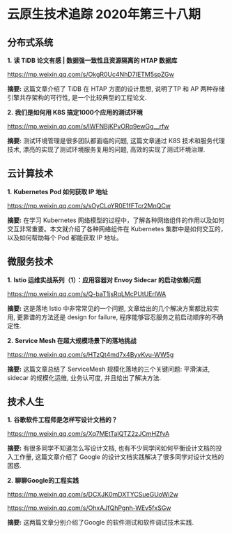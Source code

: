 # 云原生技术追踪 2020年第三十八期

## 分布式系统

**1.** **读 TiDB 论文有感 | 数据强一致性且资源隔离的 HTAP 数据库**

https://mp.weixin.qq.com/s/OkgR0Uc4NhD7IETM5spZGw

**摘要:** 这篇文章介绍了 TiDB 在 HTAP 方面的设计思想, 说明了TP 和 AP 两种存储引擎共存架构的可行性, 是一个比较典型的工程论文.

**2.** **我们是如何用 K8S 搞定1000个应用的测试环境**

https://mp.weixin.qq.com/s/lWFNBjKPvORq9ewGg__rfw

**摘要:** 测试环境管理是很多团队都面临的问题, 这篇文章通过 K8S 技术和服务代理技术, 漂亮的实现了测试环境服务复用的问题, 高效的实现了测试环境治理.

## 云计算技术

**1.** **Kubernetes Pod 如何获取 IP 地址**

https://mp.weixin.qq.com/s/sOyCLoYR0E1fFTcr2MnQCw

**摘要:** 在学习 Kubernetes 网络模型的过程中，了解各种网络组件的作用以及如何交互非常重要。本文就介绍了各种网络组件在 Kubernetes 集群中是如何交互的，以及如何帮助每个 Pod 都能获取 IP 地址。

## 微服务技术

**1.** **Istio 运维实战系列（1）：应用容器对 Envoy Sidecar 的启动依赖问题**

https://mp.weixin.qq.com/s/Q-baT1jsRqLMcPUtUErlWA

**摘要:** 这是落地 Istio 中非常常见的一个问题, 文章给出的几个解决方案都比较实用, 更靠谱的方法还是 design for failure, 程序能够容忍服务之前启动顺序的不确定性.

**2.** **Service Mesh 在超大规模场景下的落地挑战**

https://mp.weixin.qq.com/s/HTzQt4md7x4ByyKvu-WW5g

**摘要:** 这篇文章总结了 ServiceMesh 规模化落地的三个关键问题: 平滑演进, sidecar 的规模化运维, 业务认可度, 并且给出了解决方法.

## 技术人生

**1.** **谷歌软件工程师是怎样写设计文档的？**

https://mp.weixin.qq.com/s/Xq7MEtTaIQTZ2zJCmHZfvA

**摘要:** 有很多同学不知道怎么写设计文档, 也有不少同学问如何平衡设计文档的投入工作量, 这篇文章介绍了 Google 的设计文档实践解决了很多同学对设计文档的困惑.

**2.** **聊聊Google的工程实践**

https://mp.weixin.qq.com/s/DCXJK0mDXTYCSueGUoWi2w

https://mp.weixin.qq.com/s/OhxAJfQhPgnh-WEv5fxSGw

**摘要:** 这两篇文章分别介绍了Google 的软件测试和软件调试技术实践.

